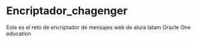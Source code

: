 # Encriptador_chagenger
Este es el reto de encriptador de mensajes web de alura latam Oracle One education
